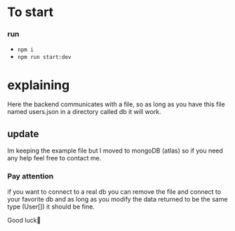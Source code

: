 # To start
  ### run
  -  `npm i`
  -  `npm run start:dev`

# explaining

Here the backend communicates with a file, so as long as you have this file named users.json in a directory called db it will work.

## update
  Im keeping the example file but I moved to mongoDB (atlas) so if you need any help feel free to contact me.


### Pay attention

if you want to connect to a real db you can remove the file and connect to your favorite db and as long as you modify the data returned to be the same type (User[])
it should be fine.

Good luck💠
